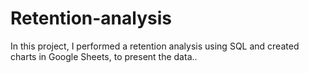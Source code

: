 # Retention-analysis
In this project, I performed a retention analysis using SQL and created charts in Google Sheets, to present the data..
